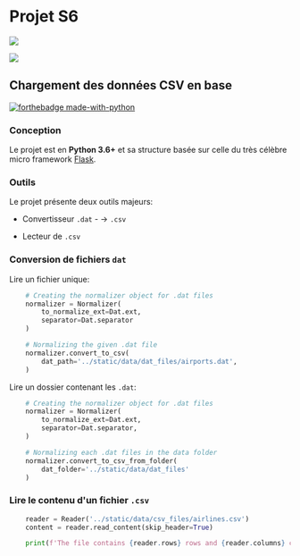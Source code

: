 # Projet S6

[![](https://img.shields.io/badge/Git%20Master-Pierre%20Bouillon-green.svg?logo=gitlab&longCache=true&style=popout&colorB=fc6d26&link=https://gitlab.telecomnancy.univ-lorraine.fr/ppii-2k19/project-grpa2&link=mailto:pierre.bouillon@telecomnancy.eu
)]()

[![](https://img.shields.io/badge/Database%20Master-Alexandre%20Cesari-green.svg?logo=stackoverflow&longCache=true&style=popout&colorB=fc6d26&link=https://gitlab.telecomnancy.univ-lorraine.fr/ppii-2k19/project-grpa2&link=mailto:alexandre.cesari@telecomnancy.eu
)]()


## Chargement des données CSV en base

[![forthebadge made-with-python](http://ForTheBadge.com/images/badges/made-with-python.svg)](https://www.python.org/)

### Conception

Le projet est en **Python 3.6+** et sa structure basée sur celle du très célèbre micro framework [Flask](https://github.com/pallets/flask).


### Outils

Le projet présente deux outils majeurs:

-   Convertisseur `.dat` - -> `.csv`

-   Lecteur de `.csv`


### Conversion de fichiers `dat`

Lire un fichier unique:

```python
    # Creating the normalizer object for .dat files
    normalizer = Normalizer(
        to_normalize_ext=Dat.ext,
        separator=Dat.separator
    )

    # Normalizing the given .dat file
    normalizer.convert_to_csv(
        dat_path='../static/data/dat_files/airports.dat',
    )
```

Lire un dossier contenant les `.dat`:

```python
    # Creating the normalizer object for .dat files
    normalizer = Normalizer(
        to_normalize_ext=Dat.ext,
        separator=Dat.separator,
    )

    # Normalizing each .dat files in the data folder
    normalizer.convert_to_csv_from_folder(
        dat_folder='../static/data/dat_files'
    )
```

### Lire le contenu d'un fichier `.csv`

```python
    reader = Reader('../static/data/csv_files/airlines.csv')
    content = reader.read_content(skip_header=True)

    print(f'The file contains {reader.rows} rows and {reader.columns} columns')
```
